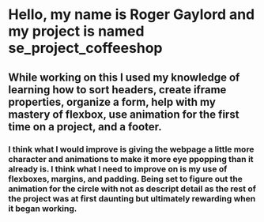 # <h1>Hello, my name is Roger Gaylord and my project is named se_project_coffeeshop</h1>
## <h2>While working on this I used my knowledge of learning how to sort headers, create iframe properties, organize a form, help with my mastery of flexbox, use animation for the first time on a project, and a footer.</h2>
### <h3>I think what I would improve is giving the webpage a little more character and animations to make it more eye ppopping than it already is. I think what I need to improve on is my use of flexboxes, margins, and padding. Being set to figure out the animation for the circle with not as descript detail as the rest of the project was at first daunting but ultimately rewarding when it began working.

